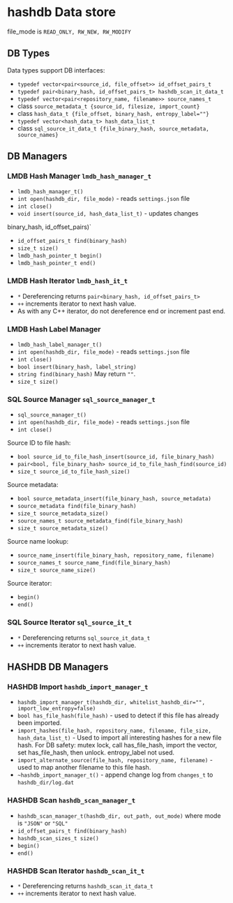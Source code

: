 # hashdb Data store
file_mode is `READ_ONLY, RW_NEW, RW_MODIFY`
## DB Types
Data types support DB interfaces:

* `typedef vector<pair<source_id, file_offset>> id_offset_pairs_t`
* `typedef pair<binary_hash, id_offset_pairs_t> hashdb_scan_it_data_t`
* `typedef vector<pair<repository_name, filename>> source_names_t`
* class `source_metadata_t {source_id, filesize, import_count}`
* class `hash_data_t {file_offset, binary_hash, entropy_label=""}`
* `typedef vector<hash_data_t> hash_data_list_t`
* class `sql_source_it_data_t {file_binary_hash, source_metadata, source_names}`

## DB Managers
### LMDB Hash Manager `lmdb_hash_manager_t`

* `lmdb_hash_manager_t()`
* `int open(hashdb_dir, file_mode)` - reads `settings.json` file
* `int close()`
* `void insert(source_id, hash_data_list_t)` - updates changes

binary_hash, id_offset_pairs)`
* `id_offset_pairs_t find(binary_hash)`
* `size_t size()`
* `lmdb_hash_pointer_t begin()`
* `lmdb_hash_pointer_t end()`

### LMDB Hash Iterator `lmdb_hash_it_t`
* `*` Dereferencing returns `pair<binary_hash, id_offset_pairs_t>`
* `++` increments iterator to next hash value.
* As with any C++ iterator, do not dereference end or increment past end.

### LMDB Hash Label Manager

* `lmdb_hash_label_manager_t()`
* `int open(hashdb_dir, file_mode)` - reads `settings.json` file
* `int close()`
* `bool insert(binary_hash, label_string)`
* `string find(binary_hash)`  May return `""`.
* `size_t size()`

### SQL Source Manager `sql_source_manager_t`

* `sql_source_manager_t()`
* `int open(hashdb_dir, file_mode)` - reads `settings.json` file
* `int close()`

Source ID to file hash:

* `bool source_id_to_file_hash_insert(source_id, file_binary_hash)`
* `pair<bool, file_binary_hash> source_id_to_file_hash_find(source_id)`
* `size_t source_id_to_file_hash_size()`

Source metadata:

* `bool source_metadata_insert(file_binary_hash, source_metadata)`
* `source_metadata find(file_binary_hash)`
* `size_t source_metadata_size()`
* `source_names_t source_metadata_find(file_binary_hash)`
* `size_t source_metadata_size()`

Source name lookup:

* `source_name_insert(file_binary_hash, repository_name, filename)`
* `source_names_t source_name_find(file_binary_hash)`
* `size_t source_name_size()`

Source iterator:

* `begin()`
* `end()`

### SQL Source Iterator `sql_source_it_t`

* `*` Dereferencing returns `sql_source_it_data_t`
* `++` increments iterator to next hash value.

## HASHDB DB Managers
### HASHDB Import `hashdb_import_manager_t`

* `hashdb_import_manager_t(hashdb_dir, whitelist_hashdb_dir="", import_low_entropy=false)`
* `bool has_file_hash(file_hash)` - used to detect if this file has already been imported.
* `import_hashes(file_hash, repository_name, filename, file_size, hash_data_list_t)` - Used to import all interesting hashes for a new file hash.  For DB safety: mutex lock, call has_file_hash, import the vector, set has_file_hash, then unlock.  entropy_label not used.
* `import_alternate_source(file_hash, repository_name, filename)` - used to map another filename to this file hash.
* `~hashdb_import_manager_t()` - append change log from `changes_t` to `hashdb_dir/log.dat`

### HASHDB Scan `hashdb_scan_manager_t`
* `hashdb_scan_manager_t(hashdb_dir, out_path, out_mode)` where mode is `"JSON"` or `"SQL"`
* `id_offset_pairs_t find(binary_hash)`
* `hashdb_scan_sizes_t size()`
* `begin()`
* `end()`

### HASHDB Scan Iterator `hashdb_scan_it_t`

* `*` Dereferencing returns `hashdb_scan_it_data_t`
* `++` increments iterator to next hash value.




